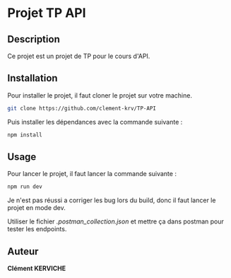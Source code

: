 # Projet TP API

## Description

Ce projet est un projet de TP pour le cours d'API. 

## Installation

Pour installer le projet, il faut cloner le projet sur votre machine. 

```bash
git clone https://github.com/clement-krv/TP-API
```
Puis installer les dépendances avec la commande suivante : 

```bash
npm install
```

## Usage

Pour lancer le projet, il faut lancer la commande suivante : 

```bash
npm run dev
```

Je n'est pas réussi a corriger les bug lors du build, donc il faut lancer le projet en mode dev.

Utiliser le fichier *.postman_collection.json* et mettre ça dans postman pour tester les endpoints.

## Auteur

**Clément KERVICHE**